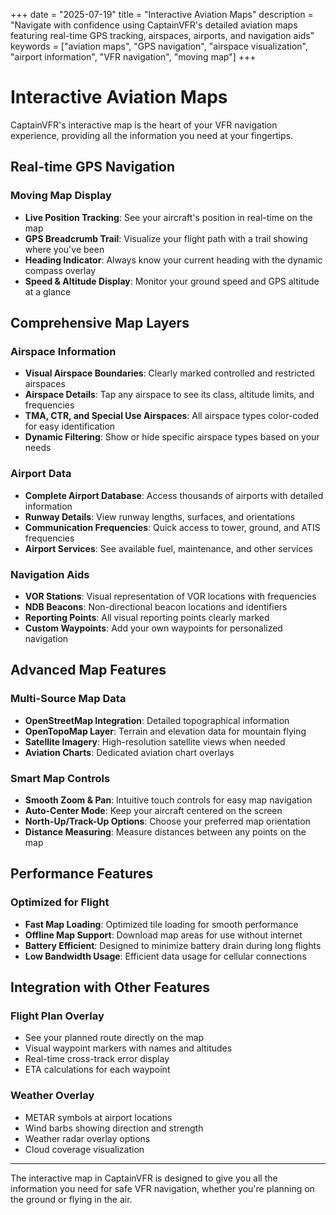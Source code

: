 +++
date = "2025-07-19"
title = "Interactive Aviation Maps"
description = "Navigate with confidence using CaptainVFR's detailed aviation maps featuring real-time GPS tracking, airspaces, airports, and navigation aids"
keywords = ["aviation maps", "GPS navigation", "airspace visualization", "airport information", "VFR navigation", "moving map"]
+++

# Interactive Aviation Maps

CaptainVFR's interactive map is the heart of your VFR navigation experience, providing all the information you need at your fingertips.

## Real-time GPS Navigation

### Moving Map Display
- **Live Position Tracking**: See your aircraft's position in real-time on the map
- **GPS Breadcrumb Trail**: Visualize your flight path with a trail showing where you've been
- **Heading Indicator**: Always know your current heading with the dynamic compass overlay
- **Speed & Altitude Display**: Monitor your ground speed and GPS altitude at a glance

## Comprehensive Map Layers

### Airspace Information
- **Visual Airspace Boundaries**: Clearly marked controlled and restricted airspaces
- **Airspace Details**: Tap any airspace to see its class, altitude limits, and frequencies
- **TMA, CTR, and Special Use Airspaces**: All airspace types color-coded for easy identification
- **Dynamic Filtering**: Show or hide specific airspace types based on your needs

### Airport Data
- **Complete Airport Database**: Access thousands of airports with detailed information
- **Runway Details**: View runway lengths, surfaces, and orientations
- **Communication Frequencies**: Quick access to tower, ground, and ATIS frequencies
- **Airport Services**: See available fuel, maintenance, and other services

### Navigation Aids
- **VOR Stations**: Visual representation of VOR locations with frequencies
- **NDB Beacons**: Non-directional beacon locations and identifiers
- **Reporting Points**: All visual reporting points clearly marked
- **Custom Waypoints**: Add your own waypoints for personalized navigation

## Advanced Map Features

### Multi-Source Map Data
- **OpenStreetMap Integration**: Detailed topographical information
- **OpenTopoMap Layer**: Terrain and elevation data for mountain flying
- **Satellite Imagery**: High-resolution satellite views when needed
- **Aviation Charts**: Dedicated aviation chart overlays

### Smart Map Controls
- **Smooth Zoom & Pan**: Intuitive touch controls for easy map navigation
- **Auto-Center Mode**: Keep your aircraft centered on the screen
- **North-Up/Track-Up Options**: Choose your preferred map orientation
- **Distance Measuring**: Measure distances between any points on the map

## Performance Features

### Optimized for Flight
- **Fast Map Loading**: Optimized tile loading for smooth performance
- **Offline Map Support**: Download map areas for use without internet
- **Battery Efficient**: Designed to minimize battery drain during long flights
- **Low Bandwidth Usage**: Efficient data usage for cellular connections

## Integration with Other Features

### Flight Plan Overlay
- See your planned route directly on the map
- Visual waypoint markers with names and altitudes
- Real-time cross-track error display
- ETA calculations for each waypoint

### Weather Overlay
- METAR symbols at airport locations
- Wind barbs showing direction and strength
- Weather radar overlay options
- Cloud coverage visualization

---

The interactive map in CaptainVFR is designed to give you all the information you need for safe VFR navigation, whether you're planning on the ground or flying in the air.